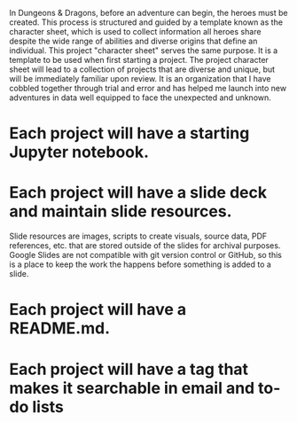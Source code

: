 In Dungeons & Dragons, before an adventure can begin, the heroes must be created. This process is structured and guided by a template known as the character sheet, which is used to collect information all heroes share despite the wide range of abilities and diverse origins that define an individual. This project "character sheet" serves the same purpose. It is a template to be used when first starting a project. The project character sheet will lead to a collection of projects that are diverse and unique, but will be immediately familiar upon review. It is an organization that I have cobbled together through trial and error and has helped me launch into new adventures in data well equipped to face the unexpected and unknown.

# Each project will have a starting Jupyter notebook.

# Each project will have a slide deck and maintain slide resources.
Slide resources are images, scripts to create visuals, source data, PDF references, etc. that are stored outside of the slides for archival purposes. Google Slides are not compatible with git version control or GitHub, so this is a place to keep the work the happens before something is added to a slide. 

# Each project will have a README.md.

# Each project will have a tag that makes it searchable in email and to-do lists
